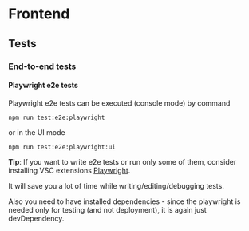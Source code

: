 # Frontend

## Tests

### End-to-end tests

#### Playwright e2e tests

Playwright e2e tests can be executed (console mode) by command

```
npm run test:e2e:playwright
```

or in the UI mode

```
npm run test:e2e:playwright:ui
```

**Tip**: If you want to write e2e tests or run only some of them, consider installing VSC extensions [Playwright](https://playwright.dev/docs/getting-started-vscode#debugging-tests).

It will save you a lot of time while writing/editing/debugging tests.

Also you need to have installed dependencies - since the playwright is needed only for testing (and not deployment), it is
again just devDependency.
